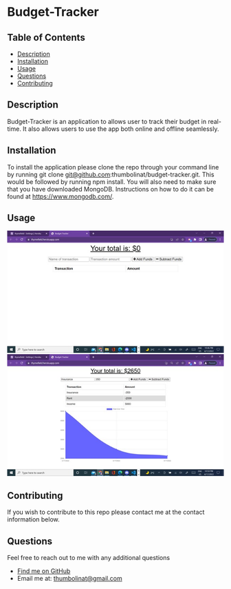 # Budget-Tracker  

  ## Table of Contents
 
  * [ Description ](#about)
  * [ Installation ](#installation)
  * [ Usage ](#usage)
  * [ Questions ](#questions)
  * [ Contributing ](#contribution)

  
  <a name="about"></a>
  ## Description
  
  Budget-Tracker is an application to allows user to track their budget in real-time.  It also allows users to use the app both online and offline seamlessly.
  <a name="installation"></a>
  
  
  ## Installation
 
  To install the application please clone the repo through your command line by running git clone git@github.com:thumbolinat/budget-tracker.git.  This would be followed by running npm install. You will also need to make sure that you have downloaded MongoDB. Instructions on how to do it can be found at https://www.mongodb.com/. 
  <a name="usage"></a>
  
  
  ## Usage
  
  ![Screenshot of App](/assets/screenshot1.jpg)
  ![Screenshot of App](/assets/screenshot2.jpg)
 
  
  
  <a name="contribution"></a>
  ## Contributing
  
  If you wish to contribute to this repo please contact me at the contact information below. 
  
  <a name="questions"></a>
  ## Questions
  Feel free to reach out to me with any additional questions
  * [Find me on GitHub](https://github.com/thumbolinat/)
  * Email me at: thumbolinat@gmail.com
